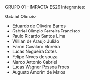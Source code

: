 GRUPO 01 - IMPACTA ES29
Integrantes:

Gabriel Olimpio

- Eduardo de Oliveira Barros
- Gabriel Olimpio Ferreira Francisco
- Paulo Ricardo Santos Lima
- Willian de Araujo Julião
- Haron Cavalaro Moreira
- Lucas Nogueira Cotes
- Felipe Neves de souza 
- Marco Antonio Gabriel
- Lucas Wagner Pessoa Froes
- Augusto Amorim de Matos
